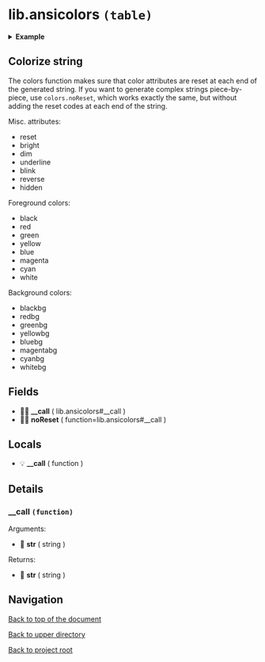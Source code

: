 # lib.ansicolors `(table)`

<details><summary><b>Example</b></summary>

```lua
local colors = require 'lib.ansicolors'

print(colors('%{red}hello'))
print(colors('%{redbg}hello%{reset}'))
print(colors('%{bright red underline}hello'))
```

</details>

## Colorize string

The colors function makes sure that color attributes are reset at each end of
the generated string. If you want to generate complex strings piece-by-piece,
use `colors.noReset`, which works exactly the same, but without adding the reset
codes at each end of the string.

Misc. attributes:

+ reset
+ bright
+ dim
+ underline
+ blink
+ reverse
+ hidden

Foreground colors:

+ black
+ red
+ green
+ yellow
+ blue
+ magenta
+ cyan
+ white

Background colors:

+ blackbg
+ redbg
+ greenbg
+ yellowbg
+ bluebg
+ magentabg
+ cyanbg
+ whitebg

## Fields

- 👨‍👦 **__call** ( lib.ansicolors#__call )
- 👨‍👦 **noReset** ( function=lib.ansicolors#__call )

## Locals

- 💡 **__call** ( function )

## Details

### __call `(function)`

Arguments:

- 📝 **str** ( string )

Returns:

- 📝 **str** ( string )

## Navigation

[Back to top of the document](#libansicolors-table)

[Back to upper directory](..)

[Back to project root](../..)
